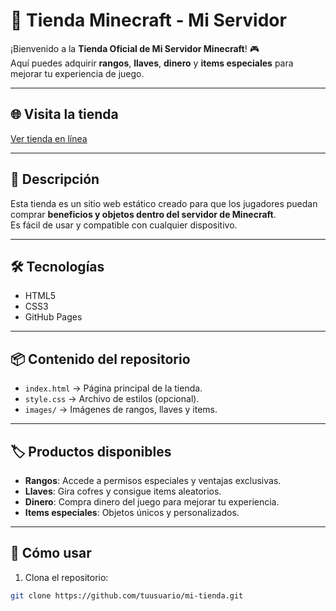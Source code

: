 # 🛒 Tienda Minecraft - Mi Servidor

¡Bienvenido a la **Tienda Oficial de Mi Servidor Minecraft**! 🎮  
Aquí puedes adquirir **rangos**, **llaves**, **dinero** y **items especiales** para mejorar tu experiencia de juego.

---

## 🌐 Visita la tienda
[Ver tienda en línea](https://github.com/Hyponic42/samuraistore/blob/main/tienda)

---

## 📝 Descripción
Esta tienda es un sitio web estático creado para que los jugadores puedan comprar **beneficios y objetos dentro del servidor de Minecraft**.  
Es fácil de usar y compatible con cualquier dispositivo.

---

## 🛠️ Tecnologías
- HTML5
- CSS3
- GitHub Pages

---

## 📦 Contenido del repositorio
- `index.html` → Página principal de la tienda.
- `style.css` → Archivo de estilos (opcional).
- `images/` → Imágenes de rangos, llaves y items.

---

## 🏷️ Productos disponibles
- **Rangos**: Accede a permisos especiales y ventajas exclusivas.
- **Llaves**: Gira cofres y consigue items aleatorios.
- **Dinero**: Compra dinero del juego para mejorar tu experiencia.
- **Items especiales**: Objetos únicos y personalizados.

---

## 🚀 Cómo usar
1. Clona el repositorio:
```bash
git clone https://github.com/tuusuario/mi-tienda.git
